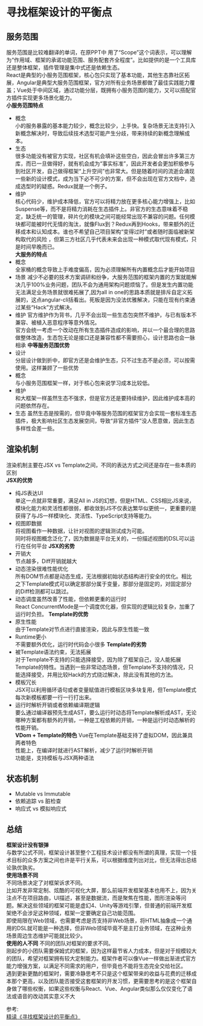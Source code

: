 # 寻找框架设计的平衡点
## 服务范围
服务范围是比较难翻译的单词，在原PPT中 用了“Scope”这个词表示，可以理解为“作用域、框架的承诺功能范围、服务配套齐全程度”。比如提供的是一个工具库还是整体框架，插件管理是集中式还是依赖生态。  
React是典型的小服务范围框架，核心包只实现了基本功能，其他生态靠社区拓展，Angular是典型大服务范围框架，官方对所有业务场景都做了最佳实践能力覆盖；Vue处于中间区域，通过功能分层，既拥有小服务范围的能力，又可以搭配官方插件实现更多场景化能力。  
**小服务范围特点**
- 概念  
小的服务暴露的基本能力较少，概念比较少，上手快。复杂场景无法支持引入新概念解决时，导致后续技术选型可能产生分歧，带来持续的新概念理解成本。
- 生态  
很多功能没有被官方实现，社区有机会填补这些空白，因此会冒出许多第三方库，而已一旦做得好，就有机会成为“事实标准”，因此开发者会更加积极参与到社区开发，自己做得框架“上升空间”也非常大。但是随着时间的流逝会涌现一些新的设计模式，成为当下必不可少的方案，但不会出现在官方文档中，造成选型时的疑惑。Redux就是一个例子。
- 维护  
核心代码少，维护成本降低，官方可以将精力放在更多核心能力增强上，比如Suspense等，而不是将精力消耗在生态插件上。非官方的生态意味着不稳定，缺乏统一的管理，碎片化的模块之间可能经常出现不兼容的问题。任何模块都可能被时代无情的淘汰，就像Flux到？Redux再到Hooks，带来额外的迁移成本和认知成本。谁也不希望自己项目架构“变得过时”或者随时面临被新架构取代的风险 ，但第三方社区几乎代表未来会出现一种模式取代现有模式，只是时间早晚而已。  
**大服务的特点**  
- 概念  
全家桶的概念导致上手难度偏高，因为必须理解所有内置概念后才能开始项目
- 场景
减少不必要的技术方案调研和纷争，大服务范围的框架内置的方案就能解决几乎100%业务问题，团队不会为通用架构问题烦恼了。但是发生内置功能无法满足业务场景就很难拓展了,因为all in one的思路本质就是排斥自定义拓展的，这点angular-cli括看出。死板是因为没法优雅解决，只能在现有约束通过某些“Hack”方式解决。
- 维护
官方维护作为背书，几乎不会出现一些生态包突然不维护，与已有版本不兼容、被植入恶意程序等意外情况。  
官方会统一考虑一个改动在所有生态插件造成的影响，并以一个最合理的思路做整体改造，生态包无论是接口还是兼容性都不需要担心，设计思路也会一脉相承
**中等服务范围优势**
- 设计  
分层设计做到折中，即官方还是会维护生态，只不过生态不是必须，可以按需使用。这样兼顾了一些优势
- 概念  
与小服务范围框架一样，对于核心包来说学习成本比较低。
- 维护  
和大框架一样虽然生态不强求，但是官方还是要持续维护，因此维护成本高的问题依然存在。
- 生态
虽然生态是按需的，但毕竟中等服务范围的框架官方会实现一套标准生态插件，极大影响社区生态发展空间，导致“非官方插件”没人愿意做，因此生态多样性会差一些。
## 渲染机制
渲染机制主要在JSX vs Template之间，不同的表达方式之间还是存在一些本质的区别  
**JSX的优势**
- 纯JS表达UI  
单这一点就非常重要，满足All in JS的幻想，但是HTML、CSS相比JS来说，模块化能力和灵活性都很弱，都收敛到JS不仅表达繁华似更统一，更重要的是获得了与JS一样模块化、灵活性、TypeScript支持等能力。
- 视图即数据  
将视图看作一种数据，让针对视图的逻辑测试成为可能。  
同时将视图概念泛化了，因为数据是平台无关的，一份描述视图的DSL可以运行在任何平台
**JSX的劣势**
- 开销大  
节点越多，Diff开销就越大
- 动态渲染很难性能优化  
所有DOM节点都是动态生成，无法根据初始状态结构进行安全的优化。相比之下Template模式可以确定那部分属于变量，那部分是固定的，对固定部分的Diff检测都可以跳过。
- 动态调度虽然改善了性能，但依赖更重的运行时  
React ConcurrentMode是一个调度优化器，但实现的逻辑比较复杂，加重了运行时负担。
**Template的优势**
- 原生性能  
由于Template对节点进行直接渲染，因此与原生性能一致
- Runtime更小  
不需要额外优化，运行时代码会小很多 
**Template的劣势**
- 被Template语法约束，无法拓展  
对于Template不支持的只能选择接受，因为除了框架自己，没人能拓展Template的特性。当遇到一些非常动态场景，但Template不支持的情况，只能选择接受，并用比较Hack的方式绕过解决，除此没有其他的方法。
- 模板冗长  
JSX可以利用循环语句或者变量赋值进行模板区块多块复用，但Template模式每次新模板都要一行一行打出来。
- 运行时解析开销或者依赖编译期逻辑  
要么通过编译器预先生成AST，要么运行时动态将Template解析成AST，无论哪种方案都有额外的开销，一种是工程依赖的开销，一种是运行时动态解析的性能开销。  
**VDom + Template的特色**
Vue在Template基础支持了虚拟DOM，因此兼具两者特色  
性能上，在编译时就进行AST解析，减少了运行时解析开销  
功能是，支持模板与JSX两种语法
## 状态机制
- Mutable vs Immutable
- 依赖追踪 vs 脏检查
- 响应式 vs 模拟响应式

## 总结
**框架设计没有银弹**  
与数学公式不同，框架设计甚至整个工程技术设计都没有所谓的真理，实现一个技术目标的众多方案之间也许是平行关系，可以根据维度列出对比，但无法得出总结论孰优孰劣。  
**使用场景不同**  
不同场景决定了对框架诉求不同。  
比如开发非常定制、炫酷的可视化大屏，那么前端开发框架基本也用不上，因为关注点不在项目路由，UI描述，甚至是数据流，而是聚焦在性能，图形渲染等问题。解决这些领域的框架可能是虚幻4、Unity等游戏引擎，但普通的前端开发框架绝不会涉足这种领域，框架一定要确定自己功能范围。  
即使局限在Web领域，也需要考虑是否支持非Web场景，将HTML抽象成一个通用的DSL就可能是一种选择，但非Web领域毕竟不是主打业务领域，在这种业务场景周边生态维护可能就比较少。  
**使用的人不同**
不同的团队对框架的要求不同。  
刚起步的小团队需要保姆式的框架，因为这样最节省人力成本，但是对于规模较大的团队，希望对框架拥有较大定制能力。框架作者可以像Vue一样做出渐进式官方能力增强方案，以满足不同需求的用户，但毕竟也不能将生态完全交给社区。  
遇到更新更酷的框架时，需要冷静思考不只是这个框架带来的收益与花费的迁移成本那个更高，以及团队能否接受这套框架的开发习惯，更需要思考的是这个框架自身做了哪些权衡，如果这些权衡与React、Vue、Angular类似那么仅仅变化了语法或语音的改动其实意义不大

参考:  
[精读《寻找框架设计的平衡点》](https://github.com/ascoders/weekly/blob/master/%E5%89%8D%E6%B2%BF%E6%8A%80%E6%9C%AF/133.%E7%B2%BE%E8%AF%BB%E3%80%8A%E5%AF%BB%E6%89%BE%E6%A1%86%E6%9E%B6%E8%AE%BE%E8%AE%A1%E7%9A%84%E5%B9%B3%E8%A1%A1%E7%82%B9%E3%80%8B.md)
